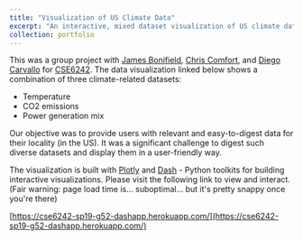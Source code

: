 ```yaml
---
title: "Visualization of US Climate Data"
excerpt: "An interactive, mixed dataset visualization of US climate data<br/><img src='/images/climate.png'>"
collection: portfolio
---
```


This was a group project with [James Bonifield](https://www.linkedin.com/in/bonifield/), [Chris Comfort](https://www.linkedin.com/in/chrismc8045bb5/), and [Diego Carvallo](https://www.linkedin.com/in/diego-carvallo/) for [CSE6242](https://poloclub.github.io/#cse6242). The data visualization linked below shows a combination of three climate-related datasets:

* Temperature
* CO2 emissions
* Power generation mix

Our objective was to provide users with relevant and easy-to-digest data for their locality (in the US). It was a significant challenge to digest such diverse datasets and display them in a user-friendly way.

The visualization is built with [Plotly](https://plot.ly/) and [Dash](https://plot.ly/dash/) - Python toolkits for building interactive visualizations. Please visit the following link to view and interact. (Fair warning: page load time is... suboptimal... but it's pretty snappy once you're there)

[https://cse6242-sp19-g52-dashapp.herokuapp.com/](https://cse6242-sp19-g52-dashapp.herokuapp.com/)
